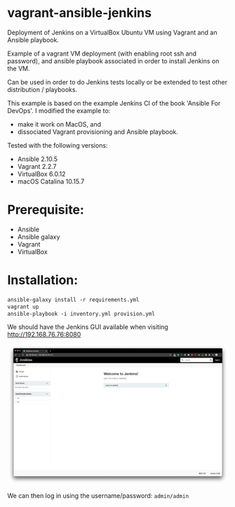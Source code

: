 # vagrant-ansible-jenkins
Deployment of Jenkins on a VirtualBox Ubuntu VM using Vagrant and an Ansible playbook. 

Example of a vagrant VM deployment (with enabling root ssh and password), and 
ansible playbook associated in order to install Jenkins on the VM.

Can be used in order to do Jenkins tests locally or be extended to test other distribution / playbooks. 

This example is based on the example Jenkins CI of the book 'Ansible For DevOps'. I modified the example to: 
* make it work on MacOS, and 
* dissociated Vagrant provisioning and Ansible playbook.

Tested with the following versions: 
* Ansible 2.10.5
* Vagrant 2.2.7
* VirtualBox 6.0.12
* macOS Catalina 10.15.7

# Prerequisite: 
* Ansible
* Ansible galaxy
* Vagrant
* VirtualBox

# Installation: 
```
ansible-galaxy install -r requirements.yml
vagrant up
ansible-playbook -i inventory.yml provision.yml
```

We should have the Jenkins GUI available when visiting http://192.168.76.76:8080

![Screenshot](screenshot.png)

We can then log in using the username/password: `admin/admin`